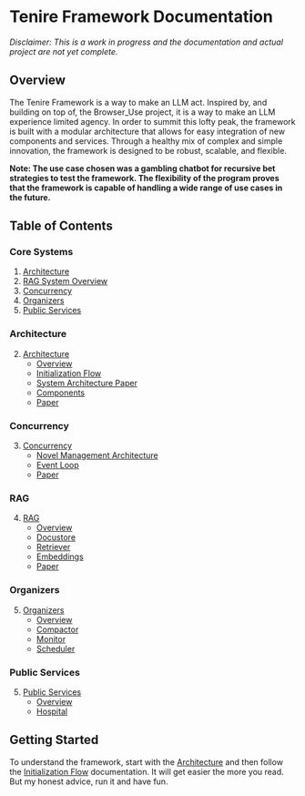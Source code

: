 # Tenire Framework Documentation

*Disclaimer: This is a work in progress and the documentation and actual project are not yet complete.*

## Overview
The Tenire Framework is a way to make an LLM act. Inspired by, and building on top of, the Browser_Use project, it is a way to make an LLM experience limited agency. In order to summit this lofty peak, the framework is built with a modular architecture that allows for easy integration of new components and services. Through a healthy mix of complex and simple innovation, the framework is designed to be robust, scalable, and flexible.

**Note: The use case chosen was a gambling chatbot for recursive bet strategies to test the framework. The flexibility of the program proves that the framework is capable of handling a wide range of use cases in the future.**

## Table of Contents

### Core Systems
1. [Architecture](architecture/system_architecture.md)
2. [RAG System Overview](rag/overview.md)
3. [Concurrency](concurrency/system_architecture.md)
4. [Organizers](organizers/overview.md)
5. [Public Services](public_services/overview.md)

### Architecture
2. [Architecture](architecture/)
   - [Overview](architecture/overview.md)
   - [Initialization Flow](architecture/initialization/flow.md)
   - [System Architecture Paper](architecture/system_architecture_paper.md)
   - [Components](architecture/components/overview.md)
   - [Paper](architecture/system_architecture_paper.md)

### Concurrency
3. [Concurrency](concurrency/)
   - [Novel Management Architecture](concurrency/system_architecture.md)
   - [Event Loop](concurrency/event_loop.md)
   - [Paper](concurrency/concurrency.md)

### RAG
4. [RAG](rag/)
   - [Overview](rag/overview.md)
   - [Docustore](rag/pipeline/docustore.md)
   - [Retriever](rag/pipeline/retriever.md)
   - [Embeddings](rag/pipeline/embeddings.md)
   - [Paper](rag/rag_paper.md)

### Organizers
5. [Organizers](organizers/)
   - [Overview](organizers/overview.md)
   - [Compactor](organizers/compactor.md)
   - [Monitor](organizers/monitor.md)
   - [Scheduler](organizers/scheduler.md)

### Public Services
5. [Public Services](public_services/)
   - [Overview](public_services/overview.md)
   - [Hospital](public_services/hospital/overview.md)

## Getting Started
To understand the framework, start with the [Architecture](architecture/overview.md) and then follow the [Initialization Flow](architecture/initialization/flow.md) documentation. It will get easier the more you read. But my honest advice, run it and have fun.
